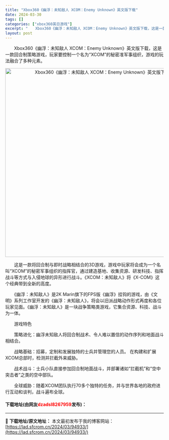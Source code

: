 ```yaml
---
title: "Xbox360《幽浮：未知敌人 XCOM：Enemy Unknown》英文版下载"
date: 2024-03-30
tags: []
categories: ["xbox360英日游戏"]
excerpt: "　　Xbox360《幽浮：未知敌人 XCOM：Enemy Unknown》英文版下载，这是一款回合制策略游戏，玩家要控制一个名为&ldquo;XCOM&rdquo;的秘密准军事组织，游戏的玩法融合了多种元素。 　　这是一款将回合制与即时战略相结合的3D游戏，游戏中玩家将会成为一个名叫&ldquo;X&hellip;"
layout: post
---
```


 <p>　　Xbox360《幽浮：未知敌人 XCOM：Enemy Unknown》英文版下载，这是一款回合制策略游戏，玩家要控制一个名为&ldquo;XCOM&rdquo;的秘密准军事组织，游戏的玩法融合了多种元素。</p> <p align="center"><img align="" border="0" src="https://lad.sfcrom.cn/wp-content/uploads/2024/03/20240330_6607dc6877df5.webp" width="600" alt="Xbox360《幽浮：未知敌人 XCOM：Enemy Unknown》英文版下载" /></p> <p>　　这是一款将回合制与即时战略相结合的3D游戏，游戏中玩家将会成为一个名叫&ldquo;XCOM&rdquo;的秘密军事组织的指挥官，通过建造基地、收集资源、研发科技、指挥战斗等方式与入侵地球的异形进行战斗。《XCOM：未知敌人》将《X-COM》这个经典带到全新的高度。</p> <p>　　《幽浮：未知敌人》是2K Marin旗下的FPS版《幽浮》挂钩的游戏，由《文明》系列工作室开发的《幽浮：未知敌人》，将会以旧派战略动作形式再度和各位玩家见面。《幽浮：未知敌人》是一块战争策略类游戏，它集合资源、科技、战斗为一体。</p> <p>　　游戏特色</p> <p>　　策略进化：幽浮未知敌人将回合制战术、令人难以置信的动作序列和地面战斗相结合。</p> <p>　　战略基础：招募，定制和发展独特的士兵并管理您的人员。 在构建和扩展XCOM总部时，检测并拦截外来威胁。</p> <p>　　战术战斗：士兵小队直接参加回合制地面战斗，并部署诸如&ldquo;拦截机&rdquo;和&ldquo;空中突击者&rdquo;之类的空中部队。</p> <p>　　全球威胁：随着XCOM团队执行70多个独特的任务，并与世界各地的政府进行互动和谈判，战斗遍布全球。</p> <p><h4>下载地址(由网友<font color="red">dzadsl8267959</font>发布)：</h4></p> 

---
📖 **下载地址/原文地址：** 本文最初发布于我的博客网站：[https://lad.sfcrom.cn/2024/03/94933/](https://lad.sfcrom.cn/2024/03/94933/)
